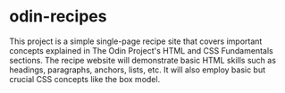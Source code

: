 # odin-recipes
This project is a simple single-page recipe site that covers important concepts explained in The Odin Project's HTML and CSS Fundamentals sections.
The recipe website will demonstrate basic HTML skills such as headings, paragraphs, anchors, lists, etc. It will also employ basic but crucial CSS concepts like the box model.